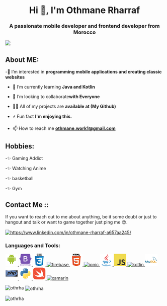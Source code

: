 
<h1 align="center">Hi 👋, I'm Othmane Rharraf</h1>
<h3 align="center">A passionate mobile developer and frontend developer from Morocco</h3>








<img width="2000" src="https://user-images.githubusercontent.com/116924888/198831209-1b52986b-786a-4832-8a35-bea18fe36fba.gif">




<h2>About ME:</h2>

-👀 I’m interested in **programming mobile applications and creating classic websites**

- 🌱 I’m currently learning **Java and Kotlin**

- 👯 I’m looking to collaborate**with Everyone**

- 👨‍💻 All of my projects are **available at (My Github)**

- ⚡ Fun fact **I'm enjoying this.**

- 📫 How to reach me **othmane.work1@gmail.com**


<h2>Hobbies:</h2>

<p>-✨ Gaming Addict</p>
<p>-✨ Watching Anime</p>
<p>-✨ basketball</p>
<p>-✨ Gym</p>










<h2 align="left">Contact Me ::</h2>
<p align="left">
<p>If you want to reach out to me about anything, be it some doubt or just to hangout and talk or want to game together just ping me 😉.</p>
<a href="https://www.linkedin.com/in/othmane-rharraf-a657aa245/" target="blank"><img align="center" src="https://raw.githubusercontent.com/rahuldkjain/github-profile-readme-generator/master/src/images/icons/Social/linked-in-alt.svg" alt="https://www.linkedin.com/in/othmane-rharraf-a657aa245/" height="30" width="40" /></a>
</p>

<h3 align="left">Languages and Tools:</h3>
<p align="left"> <a href="https://developer.android.com" target="_blank" rel="noreferrer"> <img src="https://raw.githubusercontent.com/devicons/devicon/master/icons/android/android-original-wordmark.svg" alt="android" width="40" height="40"/> </a> <a href="https://getbootstrap.com" target="_blank" rel="noreferrer"> <img src="https://raw.githubusercontent.com/devicons/devicon/master/icons/bootstrap/bootstrap-plain-wordmark.svg" alt="bootstrap" width="40" height="40"/> </a> <a href="https://www.w3schools.com/css/" target="_blank" rel="noreferrer"> <img src="https://raw.githubusercontent.com/devicons/devicon/master/icons/css3/css3-original-wordmark.svg" alt="css3" width="40" height="40"/> </a> <a href="https://firebase.google.com/" target="_blank" rel="noreferrer"> <img src="https://www.vectorlogo.zone/logos/firebase/firebase-icon.svg" alt="firebase" width="40" height="40"/> </a> <a href="https://www.w3.org/html/" target="_blank" rel="noreferrer"> <img src="https://raw.githubusercontent.com/devicons/devicon/master/icons/html5/html5-original-wordmark.svg" alt="html5" width="40" height="40"/> </a> <a href="https://ionicframework.com" target="_blank" rel="noreferrer"> <img src="https://upload.wikimedia.org/wikipedia/commons/d/d1/Ionic_Logo.svg" alt="ionic" width="40" height="40"/> </a> <a href="https://www.java.com" target="_blank" rel="noreferrer"> <img src="https://raw.githubusercontent.com/devicons/devicon/master/icons/java/java-original.svg" alt="java" width="40" height="40"/> </a> <a href="https://developer.mozilla.org/en-US/docs/Web/JavaScript" target="_blank" rel="noreferrer"> <img src="https://raw.githubusercontent.com/devicons/devicon/master/icons/javascript/javascript-original.svg" alt="javascript" width="40" height="40"/> </a> <a href="https://kotlinlang.org" target="_blank" rel="noreferrer"> <img src="https://www.vectorlogo.zone/logos/kotlinlang/kotlinlang-icon.svg" alt="kotlin" width="40" height="40"/> </a> <a href="https://www.mysql.com/" target="_blank" rel="noreferrer"> <img src="https://raw.githubusercontent.com/devicons/devicon/master/icons/mysql/mysql-original-wordmark.svg" alt="mysql" width="40" height="40"/> </a> <a href="https://www.php.net" target="_blank" rel="noreferrer"> <img src="https://raw.githubusercontent.com/devicons/devicon/master/icons/php/php-original.svg" alt="php" width="40" height="40"/> </a> <a href="https://www.python.org" target="_blank" rel="noreferrer"> <img src="https://raw.githubusercontent.com/devicons/devicon/master/icons/python/python-original.svg" alt="python" width="40" height="40"/> </a> <a href="https://developer.apple.com/swift/" target="_blank" rel="noreferrer"> <img src="https://raw.githubusercontent.com/devicons/devicon/master/icons/swift/swift-original.svg" alt="swift" width="40" height="40"/> </a> <a href="https://dotnet.microsoft.com/apps/xamarin" target="_blank" rel="noreferrer"> <img src="https://raw.githubusercontent.com/detain/svg-logos/780f25886640cef088af994181646db2f6b1a3f8/svg/xamarin.svg" alt="xamarin" width="40" height="40"/> </a> </p>
<p><img align="left" src="https://github-readme-stats.vercel.app/api/top-langs?username=othrha&show_icons=true&locale=en&layout=compact" alt="othrha" /></p>

<p>&nbsp;<img align="center" src="https://github-readme-stats.vercel.app/api?username=othrha&show_icons=true&locale=en" alt="othrha" /></p>

<p><img align="center" src="https://github-readme-streak-stats.herokuapp.com/?user=othrha&" alt="othrha" /></p>




